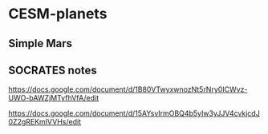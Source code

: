 # CESM-planets

## Simple Mars


## SOCRATES notes

https://docs.google.com/document/d/1B80VTwyxwnozNt5rNry0ICWvz-UWO-bAWZjMTyfhVfA/edit

https://docs.google.com/document/d/15AYsvIrmOBQ4b5yIw3yJJV4cvkjcdJ0Z2gREKmIVVHs/edit
